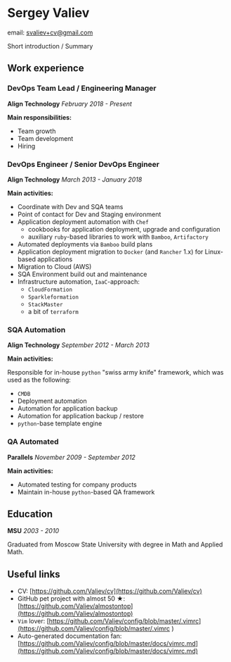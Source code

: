 # Sergey Valiev

email: [svaliev+cv@gmail.com](mailto:svaliev+cv@gmail.com)

Short introduction / Summary

## Work experience

### DevOps Team Lead / Engineering Manager

**Align Technology**
*February 2018 - Present*

**Main responsibilities:**
* Team growth
* Team development
* Hiring

### DevOps Engineer / Senior DevOps Engineer

**Align Technology**
*March 2013 - January 2018*


**Main activities:**
* Coordinate with Dev and SQA teams
* Point of contact for Dev and Staging environment
* Application deployment automation with `Chef`
    * cookbooks for application deployment, upgrade and configuration
    * auxiliary `ruby`-based libraries to work with `Bamboo`, `Artifactory`
* Automated deployments via `Bamboo` build plans
* Application deployment migration to `Docker` (and `Rancher` 1.x) for
    Linux-based applications
* Migration to Cloud (AWS)
* SQA Environment build out and maintenance
* Infrastructure automation, `IaaC`-approach:
  * `CloudFormation`
  * `Sparkleformation`
  * `StackMaster`
  * a bit of `terraform`


### SQA Automation

**Align Technology**
*September 2012 - March 2013*

**Main activities:**

Responsible for in-house `python` "swiss army knife" framework, which was used
as the following:

* `CMDB`
* Deployment automation
* Automation for application backup
* Automation for application backup / restore
* `python`-base template engine


### QA Automated
**Parallels**
*November 2009 - September 2012*

**Main activities:**
* Automated testing for company products
* Maintain in-house `python`-based QA framework

## Education

**MSU** *2003 - 2010*

Graduated from Moscow State University with degree in Math and Applied Math.

## Useful links

* CV: [https://github.com/Valiev/cv](https://github.com/Valiev/cv)
* GitHub pet project with almost 50 ★: [https://github.com/Valiev/almostontop](https://github.com/Valiev/almostontop)
* `Vim` lover: [https://github.com/Valiev/config/blob/master/.vimrc](https://github.com/Valiev/config/blob/master/.vimrc )
* Auto-generated documentation fan: [https://github.com/Valiev/config/blob/master/docs/vimrc.md](https://github.com/Valiev/config/blob/master/docs/vimrc.md)
